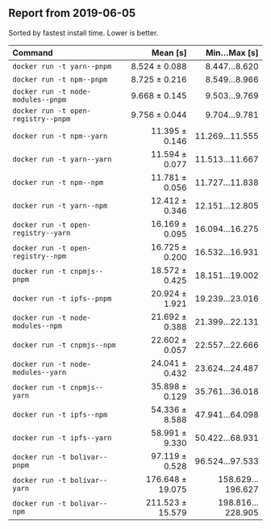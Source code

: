 ## Report from 2019-06-05

Sorted by fastest install time. Lower is better.


| Command | Mean [s] | Min…Max [s] |
|:---|---:|---:|
| `docker run -t yarn--pnpm` | 8.524 ± 0.088 | 8.447…8.620 |
| `docker run -t npm--pnpm` | 8.725 ± 0.216 | 8.549…8.966 |
| `docker run -t node-modules--pnpm` | 9.668 ± 0.145 | 9.503…9.769 |
| `docker run -t open-registry--pnpm` | 9.756 ± 0.044 | 9.704…9.781 |
| `docker run -t npm--yarn` | 11.395 ± 0.146 | 11.269…11.555 |
| `docker run -t yarn--yarn` | 11.594 ± 0.077 | 11.513…11.667 |
| `docker run -t npm--npm` | 11.781 ± 0.056 | 11.727…11.838 |
| `docker run -t yarn--npm` | 12.412 ± 0.346 | 12.151…12.805 |
| `docker run -t open-registry--yarn` | 16.169 ± 0.095 | 16.094…16.275 |
| `docker run -t open-registry--npm` | 16.725 ± 0.200 | 16.532…16.931 |
| `docker run -t cnpmjs--pnpm` | 18.572 ± 0.425 | 18.151…19.002 |
| `docker run -t ipfs--pnpm` | 20.924 ± 1.921 | 19.239…23.016 |
| `docker run -t node-modules--npm` | 21.692 ± 0.388 | 21.399…22.131 |
| `docker run -t cnpmjs--npm` | 22.602 ± 0.057 | 22.557…22.666 |
| `docker run -t node-modules--yarn` | 24.041 ± 0.432 | 23.624…24.487 |
| `docker run -t cnpmjs--yarn` | 35.898 ± 0.129 | 35.761…36.018 |
| `docker run -t ipfs--npm` | 54.336 ± 8.588 | 47.941…64.098 |
| `docker run -t ipfs--yarn` | 58.991 ± 9.330 | 50.422…68.931 |
| `docker run -t bolivar--pnpm` | 97.119 ± 0.528 | 96.524…97.533 |
| `docker run -t bolivar--yarn` | 176.648 ± 19.075 | 158.629…196.627 |
| `docker run -t bolivar--npm` | 211.523 ± 15.579 | 198.816…228.905 |
